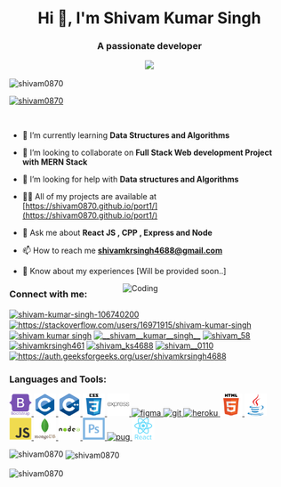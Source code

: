


<h1 align="center">Hi 👋, I'm Shivam Kumar Singh</h1>
<h3 align="center">A passionate developer</h3>

<p align="center">
  <img src="https://miro.medium.com/max/680/1*IRGHmiGsa16stedQvIaZfw.gif" />
</p>



<p align="left"> <img src="https://komarev.com/ghpvc/?username=shivam0870&label=Profile%20views&color=0e75b6&style=flat" alt="shivam0870" /> </p>

<p align="left"> <a href="https://github.com/ryo-ma/github-profile-trophy"><img src="https://github-profile-trophy.vercel.app/?username=shivam0870" alt="shivam0870" /></a> </p>

<p align="left"> <a href="https://twitter.com/" target="blank"><img src="https://img.shields.io/twitter/follow/?logo=twitter&style=for-the-badge" alt="" /></a> </p>

- 🌱 I’m currently learning **Data Structures and Algorithms**

- 👯 I’m looking to collaborate on **Full Stack Web development Project with MERN Stack**

- 🤝 I’m looking for help with **Data structures and Algorithms**

- 👨‍💻 All of my projects are available at [https://shivam0870.github.io/port1/](https://shivam0870.github.io/port1/)

- 💬 Ask me about **React JS , CPP , Express and Node**

- 📫 How to reach me **shivamkrsingh4688@gmail.com**

- 📄 Know about my experiences [Will be provided soon..]

<img align = "right" alt = "Coding" width = "300" src = "https://camo.githubusercontent.com/5f7bd91c0cfa61eff4505f66a7792de9d953424eb2df4172c72e7a7c6f8e9790/68747470733a2f2f692e737461636b2e696d6775722e636f6d2f4e534879672e676966">


<h3 align="left">Connect with me:</h3>
<p align="left">
<a href="https://linkedin.com/in/shivam-kumar-singh-106740200" target="blank"><img align="center" src="https://raw.githubusercontent.com/rahuldkjain/github-profile-readme-generator/master/src/images/icons/Social/linked-in-alt.svg" alt="shivam-kumar-singh-106740200" height="30" width="40" /></a>
<a href="https://stackoverflow.com/users/https://stackoverflow.com/users/16971915/shivam-kumar-singh" target="blank"><img align="center" src="https://raw.githubusercontent.com/rahuldkjain/github-profile-readme-generator/master/src/images/icons/Social/stack-overflow.svg" alt="https://stackoverflow.com/users/16971915/shivam-kumar-singh" height="30" width="40" /></a>
<a href="https://fb.com/shivam kumar singh" target="blank"><img align="center" src="https://raw.githubusercontent.com/rahuldkjain/github-profile-readme-generator/master/src/images/icons/Social/facebook.svg" alt="shivam kumar singh" height="30" width="40" /></a>
<a href="https://instagram.com/__shivam__kumar__singh__" target="blank"><img align="center" src="https://raw.githubusercontent.com/rahuldkjain/github-profile-readme-generator/master/src/images/icons/Social/instagram.svg" alt="__shivam__kumar__singh__" height="30" width="40" /></a>
<a href="https://www.codechef.com/users/shivam_58" target="blank"><img align="center" src="https://cdn.jsdelivr.net/npm/simple-icons@3.1.0/icons/codechef.svg" alt="shivam_58" height="30" width="40" /></a>
<a href="https://www.hackerrank.com/shivamkrsingh461" target="blank"><img align="center" src="https://raw.githubusercontent.com/rahuldkjain/github-profile-readme-generator/master/src/images/icons/Social/hackerrank.svg" alt="shivamkrsingh461" height="30" width="40" /></a>
<a href="https://codeforces.com/profile/shivam_ks4688" target="blank"><img align="center" src="https://raw.githubusercontent.com/rahuldkjain/github-profile-readme-generator/master/src/images/icons/Social/codeforces.svg" alt="shivam_ks4688" height="30" width="40" /></a>
<a href="https://www.leetcode.com/shivam__0110" target="blank"><img align="center" src="https://raw.githubusercontent.com/rahuldkjain/github-profile-readme-generator/master/src/images/icons/Social/leet-code.svg" alt="shivam__0110" height="30" width="40" /></a>
<a href="https://auth.geeksforgeeks.org/user/https://auth.geeksforgeeks.org/user/shivamkrsingh4688" target="blank"><img align="center" src="https://raw.githubusercontent.com/rahuldkjain/github-profile-readme-generator/master/src/images/icons/Social/geeks-for-geeks.svg" alt="https://auth.geeksforgeeks.org/user/shivamkrsingh4688" height="30" width="40" /></a>
</p>
 
<h3 align="left">Languages and Tools:</h3>
<p align="left"> <a href="https://getbootstrap.com" target="_blank" rel="noreferrer"> <img src="https://raw.githubusercontent.com/devicons/devicon/master/icons/bootstrap/bootstrap-plain-wordmark.svg" alt="bootstrap" width="40" height="40"/> </a> <a href="https://www.cprogramming.com/" target="_blank" rel="noreferrer"> <img src="https://raw.githubusercontent.com/devicons/devicon/master/icons/c/c-original.svg" alt="c" width="40" height="40"/> </a> <a href="https://www.w3schools.com/cpp/" target="_blank" rel="noreferrer"> <img src="https://raw.githubusercontent.com/devicons/devicon/master/icons/cplusplus/cplusplus-original.svg" alt="cplusplus" width="40" height="40"/> </a> <a href="https://www.w3schools.com/css/" target="_blank" rel="noreferrer"> <img src="https://raw.githubusercontent.com/devicons/devicon/master/icons/css3/css3-original-wordmark.svg" alt="css3" width="40" height="40"/> </a> <a href="https://expressjs.com" target="_blank" rel="noreferrer"> <img src="https://raw.githubusercontent.com/devicons/devicon/master/icons/express/express-original-wordmark.svg" alt="express" width="40" height="40"/> </a> <a href="https://www.figma.com/" target="_blank" rel="noreferrer"> <img src="https://www.vectorlogo.zone/logos/figma/figma-icon.svg" alt="figma" width="40" height="40"/> </a> <a href="https://git-scm.com/" target="_blank" rel="noreferrer"> <img src="https://www.vectorlogo.zone/logos/git-scm/git-scm-icon.svg" alt="git" width="40" height="40"/> </a> <a href="https://heroku.com" target="_blank" rel="noreferrer"> <img src="https://www.vectorlogo.zone/logos/heroku/heroku-icon.svg" alt="heroku" width="40" height="40"/> </a> <a href="https://www.w3.org/html/" target="_blank" rel="noreferrer"> <img src="https://raw.githubusercontent.com/devicons/devicon/master/icons/html5/html5-original-wordmark.svg" alt="html5" width="40" height="40"/> </a> <a href="https://www.java.com" target="_blank" rel="noreferrer"> <img src="https://raw.githubusercontent.com/devicons/devicon/master/icons/java/java-original.svg" alt="java" width="40" height="40"/> </a> <a href="https://developer.mozilla.org/en-US/docs/Web/JavaScript" target="_blank" rel="noreferrer"> <img src="https://raw.githubusercontent.com/devicons/devicon/master/icons/javascript/javascript-original.svg" alt="javascript" width="40" height="40"/> </a> <a href="https://www.mongodb.com/" target="_blank" rel="noreferrer"> <img src="https://raw.githubusercontent.com/devicons/devicon/master/icons/mongodb/mongodb-original-wordmark.svg" alt="mongodb" width="40" height="40"/> </a> <a href="https://nodejs.org" target="_blank" rel="noreferrer"> <img src="https://raw.githubusercontent.com/devicons/devicon/master/icons/nodejs/nodejs-original-wordmark.svg" alt="nodejs" width="40" height="40"/> </a> <a href="https://www.photoshop.com/en" target="_blank" rel="noreferrer"> <img src="https://raw.githubusercontent.com/devicons/devicon/master/icons/photoshop/photoshop-line.svg" alt="photoshop" width="40" height="40"/> </a> <a href="https://pugjs.org" target="_blank" rel="noreferrer"> <img src="https://cdn.worldvectorlogo.com/logos/pug.svg" alt="pug" width="40" height="40"/> </a> <a href="https://reactjs.org/" target="_blank" rel="noreferrer"> <img src="https://raw.githubusercontent.com/devicons/devicon/master/icons/react/react-original-wordmark.svg" alt="react" width="40" height="40"/> </a> </p>

<p><img align="left" src="https://github-readme-stats.vercel.app/api/top-langs?username=shivam0870&show_icons=true&locale=en&layout=compact" alt="shivam0870" /></p>

<p>&nbsp;<img align="center" src="https://github-readme-stats.vercel.app/api?username=shivam0870&show_icons=true&locale=en" alt="shivam0870" /></p>

<p><img align="center" src="https://github-readme-streak-stats.herokuapp.com/?user=shivam0870&" alt="shivam0870" /></p>

